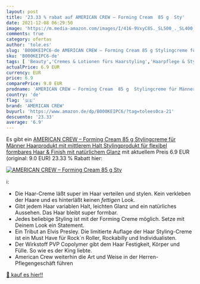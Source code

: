 ```yaml
---
layout: post
title: '23.33 % rabat auf AMERICAN CREW – Forming Cream  85 g  Sty'
date: 2021-12-08 06:29:50
image: 'https://m.media-amazon.com/images/I/416-9VxyC8S._SL500_._SL400_.jpg'
comments: true
category: ofertas
author: 'tole.es'
slug: 'B000KEIPC6-de AMERICAN CREW – Forming Cream 85 g Stylingcreme für Männer...'
sku: 'B000KEIPC6-de'
tags: [ 'Beauty','Cremes & Lotionen fürs Haarstyling','Haarpflege & Styling','Haarstyling Produkte','american crew', ]
actualPrice: 6.9 EUR
currency: EUR
price: 6.9
comparePrice: 9.0 EUR
prodname: 'AMERICAN CREW – Forming Cream  85 g  Stylingcreme für Männer  Haarprodukt mit mittlerem Halt  Stylingprodukt für flexibel formbares Haar & Finish mit natürlichem Glanz'
country: 'de'
flag: '🇩🇪'
brand: 'AMERICAN CREW'
buyurl: 'https://www.amazon.de/dp/B000KEIPC6/?tag=tolees0ca-21'
descuento: '23.33'
average: '6.9'
---
```


Es gibt ein [AMERICAN CREW – Forming Cream  85 g  Stylingcreme für Männer  Haarprodukt mit mittlerem Halt  Stylingprodukt für flexibel formbares Haar & Finish mit natürlichem Glanz](https://www.amazon.de/dp/B000KEIPC6/?tag=tolees0ca-21) mit aktuellem Preis 6.9 EUR (original: 9.0 EUR) 23.33 % Rabatt hier:

[![AMERICAN CREW – Forming Cream  85 g  Sty](https://m.media-amazon.com/images/I/416-9VxyC8S._SL500_._SL400_.jpg)](https://www.amazon.de/dp/B000KEIPC6/?tag=tolees0ca-21)

ℹ️:

- Die Haar-Creme l&auml;&szlig;t super im Haar verteilen und stylen. Kein verkleben der Haare und es hinterl&auml;&szlig;t keinen *fettigen* Look.
- Gibt jedem Haar variablen Halt, leichten Glanz und ein nat&uuml;rliches Aussehen. Das Haar bleibt super formbar.
- Jedes beliebige Styling ist mit der Forming Creme m&ouml;glich. Setze mit Deinem Look ein Statement.
- Ein Tribut an Elvis Presley. Die limitierte Auflage der Haar Styling-Creme ist ein Must Have f&uuml;r Rock`n Roller, Rockabilly und Individualisten.
- Der Wirkstoff PVP Copolymer gibt dem Haar Festigkeit, K&ouml;rper und F&uuml;lle. So wie es der King liebte.
- American Crew weiterhin die Art und Weise in der Herren-Pflegengeschäft führen

[🛒 kauf es hier!!](https://www.amazon.de/dp/B000KEIPC6/?tag=tolees0ca-21)

